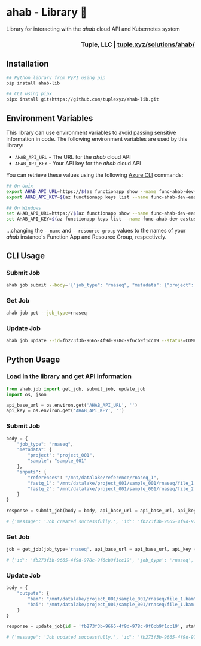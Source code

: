 # ahab - Library 🦑
Library for interacting with the _ahab_ cloud API and Kubernetes system

<h3 align="right">Tuple, LLC | <a href="https://tuple.xyz/solutions/ahab/" target="_blank">tuple.xyz/solutions/ahab/</h3></a>

## Installation
```bash
## Python library from PyPI using pip
pip install ahab-lib

## CLI using pipx
pipx install git+https://github.com/tuplexyz/ahab-lib.git
```

## Environment Variables
This library can use environment variables to avoid passing sensitive information in code.
The following environment variables are used by this library:
- `AHAB_API_URL` - The URL for the _ahab_ cloud API
- `AHAB_API_KEY` - Your API key for the _ahab_ cloud API

You can retrieve these values using the following [Azure CLI](https://learn.microsoft.com/en-us/cli/azure/install-azure-cli) commands:

```bash
## On Unix
export AHAB_API_URL=https://$(az functionapp show --name func-ahab-dev-eastus-001 --resource-group rg-ahab-dev-eastus-001 --query defaultHostName -o tsv)
export AHAB_API_KEY=$(az functionapp keys list --name func-ahab-dev-eastus-001 --resource-group rg-ahab-dev-eastus-001 --query functionKeys -o tsv)

## On Windows
set AHAB_API_URL=https://$(az functionapp show --name func-ahab-dev-eastus-001 --resource-group rg-ahab-dev-eastus-001 --query defaultHostName -o tsv)
set AHAB_API_KEY=$(az functionapp keys list --name func-ahab-dev-eastus-001 --resource-group rg-ahab-dev-eastus-001 --query functionKeys -o tsv)
```
...changing the `--name` and `--resource-group` values to the names of your _ahab_ instance's Function App and Resource Group, respectively.


## CLI Usage

### Submit Job
```bash
ahab job submit --body='{"job_type": "rnaseq", "metadata": {"project": "project_001", "sample": "sample_001"}, "inputs": {"references": "/mnt/datalake/reference/rnaseq_1", "fastq_1": "/mnt/datalake/project_001/sample_001/rnaseq/file_1.fastq.gz", "fastq_2": "/mnt/datalake/project_001/sample_001/rnaseq/file_2.fastq.gz"}}'
```

### Get Job
```bash
ahab job get --job_type=rnaseq
```

### Update Job
```bash
ahab job update --id=fb273f3b-9665-4f9d-978c-9f6cb9f1cc19 --status=COMPLETE --body='{"outputs": {"bam": "/mnt/datalake/project_001/sample_001/rnaseq/file_1.bam", "bai": "/mnt/datalake/project_001/sample_001/rnaseq/file_1.bam.bai"}}'
```

## Python Usage

### Load in the library and get API information
```python
from ahab.job import get_job, submit_job, update_job
import os, json

api_base_url = os.environ.get('AHAB_API_URL', '')
api_key = os.environ.get('AHAB_API_KEY', '')
```

### Submit Job
```python
body = {
    "job_type": "rnaseq",
    "metadata": {
        "project": "project_001",
        "sample": "sample_001"
    },
    "inputs": {
        "references": "/mnt/datalake/reference/rnaseq_1",
        "fastq_1": "/mnt/datalake/project_001/sample_001/rnaseq/file_1.fastq.gz",
        "fastq_2": "/mnt/datalake/project_001/sample_001/rnaseq/file_2.fastq.gz"
    }
}

response = submit_job(body = body, api_base_url = api_base_url, api_key = api_key)

# {'message': 'Job created successfully.', 'id': 'fb273f3b-9665-4f9d-978c-9f6cb9f1cc19', 'job_type': 'rnaseq'}

```

### Get Job
```python
job = get_job(job_type='rnaseq', api_base_url = api_base_url, api_key = api_key)

# {'id': 'fb273f3b-9665-4f9d-978c-9f6cb9f1cc19', 'job_type': 'rnaseq', 'current_status': 'STARTED', 'status_history': {'2024-04-29T17:10:18.552843': 'PENDING', '2024-04-29T17:11:15.582001': 'STARTED'}, 'metadata': {'project': 'project_001', 'sample': 'sample_001'}, 'inputs': {'references': '/mnt/datalake/reference/rnaseq_1', 'fastq_1': '/mnt/datalake/project_001/sample_001/rnaseq/file_1.fastq.gz', 'fastq_2': '/mnt/datalake/project_001/sample_001/rnaseq/file_2.fastq.gz'}}

```

### Update Job
```python
body = {
    "outputs": {
        "bam": "/mnt/datalake/project_001/sample_001/rnaseq/file_1.bam",
        "bai": "/mnt/datalake/project_001/sample_001/rnaseq/file_1.bam.bai"
    }
}

response = update_job(id = 'fb273f3b-9665-4f9d-978c-9f6cb9f1cc19', status = "COMPLETE", body = body, api_base_url = api_base_url, api_key = api_key)

# {'message': 'Job updated successfully.', 'id': 'fb273f3b-9665-4f9d-978c-9f6cb9f1cc19', 'status': 'COMPLETE'}
```